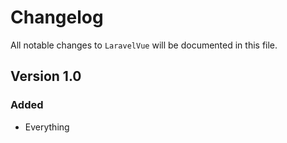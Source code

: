 # Changelog

All notable changes to `LaravelVue` will be documented in this file.

## Version 1.0

### Added
- Everything
